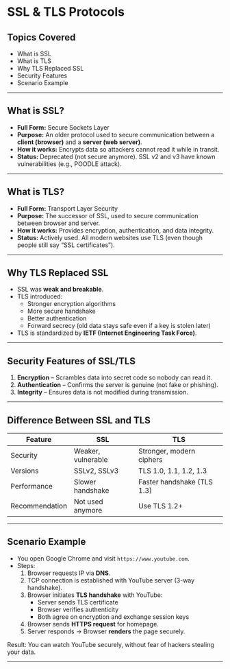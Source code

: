 #  SSL & TLS Protocols

##  Topics Covered
- What is SSL
- What is TLS
- Why TLS Replaced SSL
- Security Features
- Scenario Example

---

##  What is SSL?
- **Full Form:** Secure Sockets Layer  
- **Purpose:** An older protocol used to secure communication between a **client (browser)** and a **server (web server)**.  
- **How it works:** Encrypts data so attackers cannot read it while in transit.  
- **Status:**  Deprecated (not secure anymore). SSL v2 and v3 have known vulnerabilities (e.g., POODLE attack).  

---

##  What is TLS?
- **Full Form:** Transport Layer Security  
- **Purpose:** The successor of SSL, used to secure communication between browser and server.  
- **How it works:** Provides encryption, authentication, and data integrity.  
- **Status:**  Actively used. All modern websites use TLS (even though people still say “SSL certificates”).  

---

##  Why TLS Replaced SSL
- SSL was **weak and breakable**.  
- TLS introduced:  
  - Stronger encryption algorithms  
  - More secure handshake  
  - Better authentication  
  - Forward secrecy (old data stays safe even if a key is stolen later)  
- TLS is standardized by **IETF (Internet Engineering Task Force)**.  

---

##  Security Features of SSL/TLS
1. **Encryption** – Scrambles data into secret code so nobody can read it.  
2. **Authentication** – Confirms the server is genuine (not fake or phishing).  
3. **Integrity** – Ensures data is not modified during transmission.  

---

##  Difference Between SSL and TLS

| Feature          | SSL                         | TLS                         |
|------------------|----------------------------|----------------------------|
| Security         | Weaker, vulnerable         | Stronger, modern ciphers   |
| Versions         | SSLv2, SSLv3               | TLS 1.0, 1.1, 1.2, 1.3    |
| Performance      | Slower handshake           | Faster handshake (TLS 1.3) |
| Recommendation   |  Not used anymore        |  Use TLS 1.2+            |

---

##  Scenario Example
 - You open Google Chrome and visit `https://www.youtube.com`.  
- Steps:  
  1. Browser requests IP via **DNS**.  
  2. TCP connection is established with YouTube server (3-way handshake).  
  3. Browser initiates **TLS handshake** with YouTube:  
     - Server sends TLS certificate  
     - Browser verifies authenticity  
     - Both agree on encryption and exchange session keys  
  4. Browser sends **HTTPS request** for homepage.  
  5. Server responds → Browser **renders** the page securely.  

 Result: You can watch YouTube securely, without fear of hackers stealing your data.  

---

